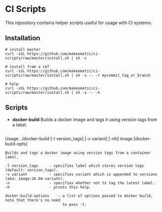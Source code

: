 # CI Scripts

This repository contains helper scripts useful for usage with CI systems.

## Installation

```
# install master
curl -sSL https://github.com/makeomatic/ci-scripts/raw/master/install.sh | sh -s

# install from a ref
curl -sSL https://github.com/makeomatic/ci-scripts/raw/master/install.sh | sh -s -- -r mycommit_tag_or_branch

# help
curl -sSL https://github.com/makeomatic/ci-scripts/raw/master/install.sh | sh -s -- -h
```

## Scripts

- **docker-build**
   Builds a docker image and tags it using version tags from a label.

   ```
Usage: ./docker-build [-l version_tags] [-v variant] [-nh] image [docker-build-opts]

    Builds and tags a docker image using version tags from a container label.

    -l version_tags     - specifies label which stores version tags (default: version_tags).
    -v variant          - specifies variant which is appended to versions (aka: image:16.04-variant).
    -n                  - specifies whether not to tag the latest label.
    -h                  - prints this help.

    docker-build-options    - a list of options passed to docker build, note that there's no need
                              to pass -t.
   ```
